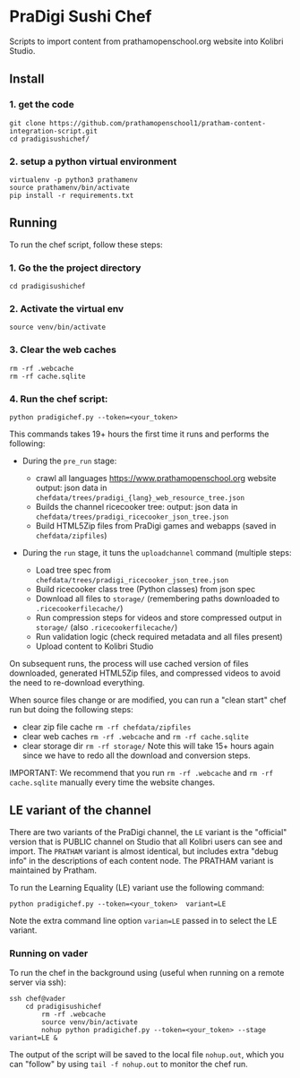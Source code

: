 PraDigi Sushi Chef
==================
Scripts to import content from prathamopenschool.org website into Kolibri Studio.



Install
-------

### 1. get the code

    git clone https://github.com/prathamopenschool1/pratham-content-integration-script.git
    cd pradigisushichef/

### 2. setup a python virtual environment

    virtualenv -p python3 prathamenv
    source prathamenv/bin/activate
    pip install -r requirements.txt



Running
-------
To run the chef script, follow these steps:

### 1. Go the the project directory


    cd pradigisushichef

### 2. Activate the virtual env

    source venv/bin/activate


### 3. Clear the web caches

    rm -rf .webcache
    rm -rf cache.sqlite


### 4. Run the chef script:

    python pradigichef.py --token=<your_token>


This commands takes 19+ hours the first time it runs and performs the following:

  - During the `pre_run` stage:
    - crawl all languages https://www.prathamopenschool.org website
      output: json data in `chefdata/trees/pradigi_{lang}_web_resource_tree.json`
    - Builds the channel ricecooker tree:
      output: json data in `chefdata/trees/pradigi_ricecooker_json_tree.json`
    - Build HTML5Zip files from PraDigi games and webapps (saved in `chefdata/zipfiles`)

  - During the `run` stage, it tuns the `uploadchannel` command (multiple steps:
    - Load tree spec from `chefdata/trees/pradigi_ricecooker_json_tree.json`
    - Build ricecooker class tree (Python classes) from json spec
    - Download all files to `storage/` (remembering paths downloaded to `.ricecookerfilecache/`)
    - Run compression steps for videos and store compressed output in `storage/` (also `.ricecookerfilecache/`)
    - Run validation logic (check required metadata and all files present)
    - Upload content to Kolibri Studio

On subsequent runs, the process will use cached version of files downloaded,
generated HTML5Zip files, and compressed videos to avoid the need to re-download
everything.

When source files change or are modified, you can run a "clean start" chef run
but doing the following steps:
  - clear zip file cache `rm -rf chefdata/zipfiles`
  - clear web caches `rm -rf .webcache` and `rm -rf cache.sqlite`
  - clear storage dir `rm -rf storage/`
Note this will take 15+ hours again since we have to redo all the download and
conversion steps.

IMPORTANT: We recommend that you run `rm -rf .webcache` and `rm -rf cache.sqlite`
manually every time the website changes.



LE variant of the channel
-------------------------
There are two variants of the PraDigi channel, the `LE` variant is the "official"
version that is PUBLIC channel on Studio that all Kolibri users can see and import.
The `PRATHAM` variant is almost identical, but includes extra "debug info" in the
descriptions of each content node. The PRATHAM variant is maintained by Pratham.

To run the Learning Equality (LE) variant use the following command:

    python pradigichef.py --token=<your_token>  variant=LE

Note the extra command line option `varian=LE` passed in to select the LE variant.


### Running on vader

To run the chef in the background using (useful when running on a remote server via ssh):

    ssh chef@vader
        cd pradigisushichef
            rm -rf .webcache
            source venv/bin/activate
            nohup python pradigichef.py --token=<your_token> --stage variant=LE &

The output of the script will be saved to the local file `nohup.out`, which you
can "follow" by using `tail -f nohup.out` to monitor the chef run.
